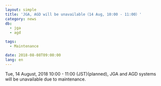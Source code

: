 ```yaml
---
layout: simple
title: 'JGA, AGD will be unavailable（14 Aug, 10:00 - 11:00）'
category: news
db:
  - jga
  - agd

tags:
  - Maintenance

date: 2018-08-08T09:00:00
lang: en
---
```


<p>Tue, 14 August, 2018 10:00 - 11:00 (JST)(planned), JGA and AGD systems will be unavailable due to maintenance.</p>
